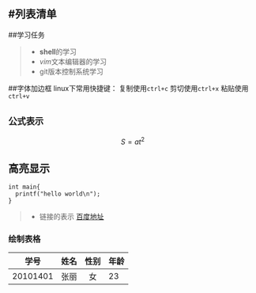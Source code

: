 #列表清单
------
##学习任务
>* **shell**的学习
>* *vim*文本编辑器的学习
>* git版本控制系统学习

##字体加边框
linux下常用快捷键：
复制使用`ctrl+c`
剪切使用`ctrl+x`
粘贴使用`ctrl+v`

## `公式表示`
$$S=at^2$$

## 高亮显示
```
int main{
  printf("hello world\n");
}
```

>* 链接的表示
[百度地址](http://www.baidu.com)

### 绘制表格

|学号|姓名|性别|年龄|
|-- |---:|:----:|:---|
|20101401|张丽|女|23|
